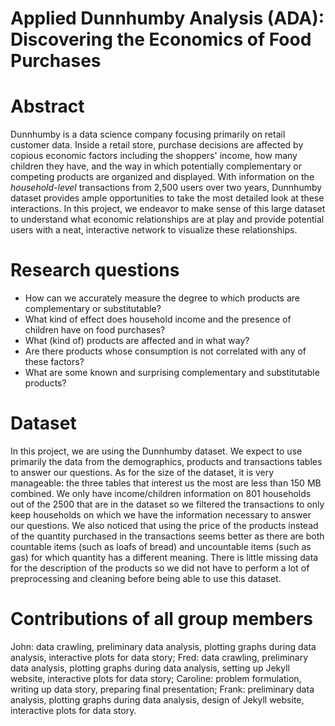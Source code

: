 # Applied Dunnhumby Analysis (ADA): Discovering the Economics of Food Purchases

# Abstract
Dunnhumby is a data science company focusing primarily on retail customer data. Inside a retail store, purchase decisions are affected by copious economic factors including the shoppers' income, how many children they have, and the way in which potentially complementary or competing products are organized and displayed. With information on the *household-level* transactions from 2,500 users over two years, Dunnhumby dataset provides ample opportunities to take the most detailed look at these interactions. In this project, we endeavor to make sense of this large dataset to understand what economic relationships are at play and provide potential users with a neat, interactive network to visualize these relationships.

# Research questions
- How can we accurately measure the degree to which products are complementary or substitutable?
- What kind of effect does household income and the presence of children have on food purchases?
- What (kind of) products are affected and in what way?
- Are there products whose consumption is not correlated with any of these factors?
- What are some known and surprising complementary and substitutable products?

# Dataset
In this project, we are using the Dunnhumby dataset. We expect to use primarily the data from the demographics, products and transactions tables to answer our questions. 
As for the size of the dataset, it is very manageable: the three tables that interest us the most are less than 150 MB combined.
We only have income/children information on 801 households out of the 2500 that are in the dataset so we filtered the transactions to only keep households on which we have the information necessary to answer our questions.
We also noticed that using the price of the products instead of the quantity purchased in the transactions seems better as there are both countable items (such as loafs of bread) and uncountable items (such as gas) for which quantity has a different meaning.
There is little missing data for the description of the products so we did not have to perform a lot of preprocessing and cleaning before being able to use this dataset.

# Contributions of all group members
John: data crawling, preliminary data analysis, plotting graphs during data analysis, interactive plots for data story;
Fred: data crawling, preliminary data analysis, plotting graphs during data analysis, setting up Jekyll website, interactive plots for data story;
Caroline: problem formulation, writing up data story, preparing final presentation;
Frank: preliminary data analysis, plotting graphs during data analysis, design of Jekyll website, interactive plots for data story.